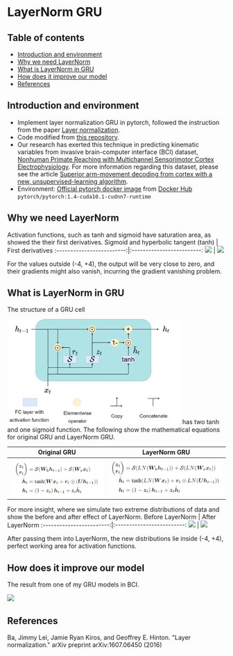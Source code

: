 # LayerNorm GRU 
## Table of contents
- [Introduction and environment](#Introduction-and-environment) <br>
- [Why we need LayerNorm](#Why-we-need-LayerNorm) <br>
- [What is LayerNorm in GRU](#What-is-LayerNorm-in-GRU) <br>
- [How does it improve our model](#How-does-it-improve-our-model) <br>
- [References](#References) <br>

## Introduction and environment
* Implement layer normalization GRU in pytorch, followed the instruction from the paper [Layer normalization](https://arxiv.org/abs/1607.06450).
* Code modified from [this repository](https://github.com/seba-1511/lstms.pth/blob/master/lstms/lstm.py).
* Our research has exerted this technique in predicting kinematic variables from invasive brain-computer interface (BCI) dataset, [Nonhuman Primate Reaching with Multichannel Sensorimotor Cortex Electrophysiology](https://zenodo.org/record/583331). For more information regarding this dataset, please see the article [Superior arm-movement decoding from cortex with a new, unsupervised-learning algorithm](https://iopscience.iop.org/article/10.1088/1741-2552/aa9e95/meta).
* Environment: [Official pytorch docker image](https://hub.docker.com/r/pytorch/pytorch/tags) from [Docker Hub](https://hub.docker.com/) ```pytorch/pytorch:1.4-cuda10.1-cudnn7-runtime```

## Why we need LayerNorm
Activation functions, such as tanh and sigmoid have saturation area, as showed the their first derivatives.
Sigmoid and hyperbolic tangent (tanh) | First derivatives
:-------------------------:|:-------------------------:
![](/Figures/sigmoid_and_tanh.png)  | ![](/Figures/derivative_sigmoid_and_tanh.png)

For the values outside (-4, +4), the output will be very close to zero, and their gradients might also vanish, incurring the gradient vanishing problem.  

## What is LayerNorm in GRU
The structure of a GRU cell 
<!-- ![](/Figures/GRU_cell.png)  -->
<img src="./Figures/GRU_cell.png" width="400" >
has two tanh and one sigmoid function. 
The following show the mathematical equations for original GRU and LayerNorm GRU.

Original GRU              | LayerNorm GRU
:------------------------:|:-------------------------:
![](/Figures/GRU_eq.png)  | ![](/Figures/LN-GRU_eq.png)

For more insight, where we simulate two extreme distributions of data and show the before and after effect of LayerNorm.
Before LayerNorm          | After LayerNorm
:------------------------:|:-------------------------:
![](/Figures/activation_histogram_before.png)  | ![](/Figures/activation_histogram_after.png)

After passing them into LayerNorm, the new distributions lie inside (-4, +4), perfect working area for activation functions.

## How does it improve our model
The result from one of my GRU models in BCI.
<!-- ![](/Figures/loss_to_epoch.png) -->
<img src="./Figures/loss_to_epoch.png" width="400" >

## References
Ba, Jimmy Lei, Jamie Ryan Kiros, and Geoffrey E. Hinton. "Layer normalization." arXiv preprint arXiv:1607.06450 (2016)